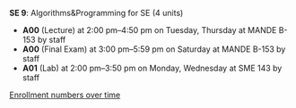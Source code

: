 **SE 9**: Algorithms&Programming for SE (4 units)

- **A00** (Lecture) at 2:00 pm–4:50 pm on Tuesday, Thursday at MANDE B-153 by staff
- **A00** (Final Exam) at 3:00 pm–5:59 pm on Saturday at MANDE B-153 by staff
- **A01** (Lab) at 2:00 pm–3:50 pm on Monday, Wednesday at SME 143 by staff

[Enrollment numbers over time](./SE9.tsv)
